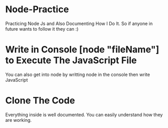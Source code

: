 # Node-Practice
Practicing Node Js and Also Documenting How I Do It. So if anyone in future wants to follow it they can :)

# Write in Console [node "fileName"] to Execute The JavaScript File
You can also get into node by writting node in the console then write JavaScript

# Clone The Code
Everything inside is well documented. You can easily understand how they are working.